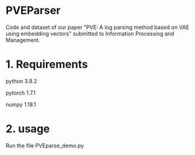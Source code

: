 # PVEParser
Code and dataset of our paper "PVE: A log parsing method based on VAE using embedding vectors" submitted to Information Processing and Management.
# 1. Requirements
python 3.8.2

pytorch 1.7.1

numpy 1.18.1
# 2. usage
Run the file PVEparse_demo.py 
